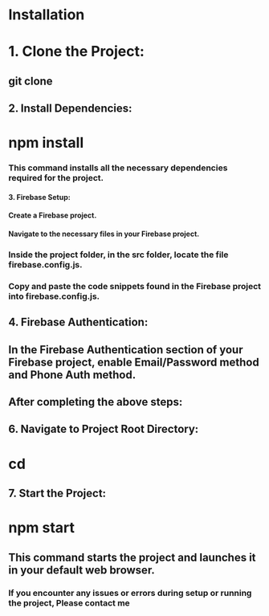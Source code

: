 # Installation

# 1. Clone the Project:

  ## git clone <project-repo-url>



## 2. Install Dependencies:

  # npm install


  
### This command installs all the necessary dependencies required for the project.


#### 3. Firebase Setup:
#### Create a Firebase project.
#### Navigate to the necessary files in your Firebase project.

### Inside the project folder, in the src folder, locate the file firebase.config.js.

### Copy and paste the code snippets found in the Firebase project into firebase.config.js.



## 4. Firebase Authentication:
## In the Firebase Authentication section of your Firebase project, enable Email/Password method and Phone Auth method.

## After completing the above steps:




## 6. Navigate to Project Root Directory:


# cd <project-directory>




## 7. Start the Project:

# npm start

## This command starts the project and launches it in your default web browser.



### If you encounter any issues or errors during setup or running the project, Please contact me
